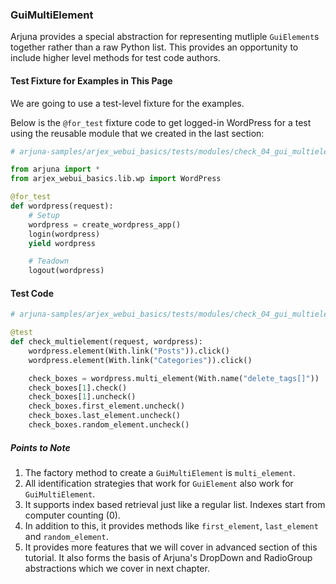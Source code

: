 ### GuiMultiElement

Arjuna provides a special abstraction for representing mutliple ```GuiElement```s together rather than a raw Python list. This provides an opportunity to include higher level methods for test code authors.

#### Test Fixture for Examples in This Page

We are going to use a test-level fixture for the examples.

Below is the `@for_test` fixture code to get logged-in WordPress for a test using the reusable module that we created in the last section:

```python
# arjuna-samples/arjex_webui_basics/tests/modules/check_04_gui_multielement.py

from arjuna import *
from arjex_webui_basics.lib.wp import WordPress

@for_test
def wordpress(request):
    # Setup
    wordpress = create_wordpress_app()
    login(wordpress)
    yield wordpress

    # Teadown
    logout(wordpress)
```

#### Test Code

```python
# arjuna-samples/arjex_webui_basics/tests/modules/check_04_gui_multielement.py

@test
def check_multielement(request, wordpress):
    wordpress.element(With.link("Posts")).click()
    wordpress.element(With.link("Categories")).click()

    check_boxes = wordpress.multi_element(With.name("delete_tags[]"))
    check_boxes[1].check()
    check_boxes[1].uncheck()
    check_boxes.first_element.uncheck()
    check_boxes.last_element.uncheck()
    check_boxes.random_element.uncheck()
```

##### Points to Note
1. The factory method to create a `GuiMultiElement` is `multi_element`.
2. All identification strategies that work for `GuiElement` also work for `GuiMultiElement`.
3. It supports index based retrieval just like a regular list. Indexes start from computer counting (0).
4. In addition to this, it provides methods like `first_element`, `last_element` and `random_element`.
5. It provides more features that we will cover in advanced section of this tutorial. It also forms the basis of Arjuna's DropDown and RadioGroup abstractions which we cover in next chapter.
